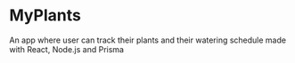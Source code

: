 # MyPlants
An app where user can track their plants and their watering schedule made with React, Node.js and Prisma
